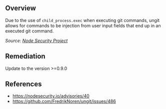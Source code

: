 ## Overview
Due to the use of `child_process.exec` when executing git commands, ungit allows for commands to be injection from user input fields that end up in an executed git command.

_Source: [Node Security Project](https://nodesecurity.io/advisories/40)_

## Remediation

Update to the version >=0.9.0

## References
- https://nodesecurity.io/advisories/40
- https://github.com/FredrikNoren/ungit/issues/486
